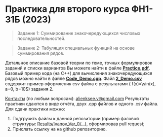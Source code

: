 # Практика для второго курса ФН1-31Б (2023)
> Задание 1: Суммирование знакочередующихся числовых последовательностей.

> Задание 2: Табуляция специальных функций на основе суммирования рядов.

Детальное описание базовой теории по теме, точных формулировок заданий и списки вариантов Вы можете найти в файле [**Practice.pdf**](Practice.pdf).
Базовый пример кода (на С++) для вычисления знакочередующихся рядов можно найти в файле [**Code_Demo.cpp**](Code_Demo.cpp). 
Файл [**2_Demo.csv**](2_Demo.csv) содержит пример оформления csv файла с результатами ( f(x)=\sin(x), a=0, b=10$) задания 2.

<ins>Контакты</ins> (по любым вопросам): alienksee.v@gmail.com
Результаты практики сдаются в виде отчёта, двух .cpp файлов и одного .csv файла. Для сдачи практики можно:
1. Подгрузить файлы к данной репозитории (пример фаловой структуры: [Results/Ivanov_Var_0/...](Results/Comments.md)), сформировав pull request;
2. Прислать ссылку на на github репозиторию.
